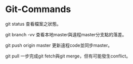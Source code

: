 # Git-Commands

git status
查看檔案之狀態。

git branch -vv
查看本地master與遠程master分支點的落差。

git push origin master
更新遠程code並同步master。

git pull
一步完成git fetch與git merge，但有可能發生conflict。
